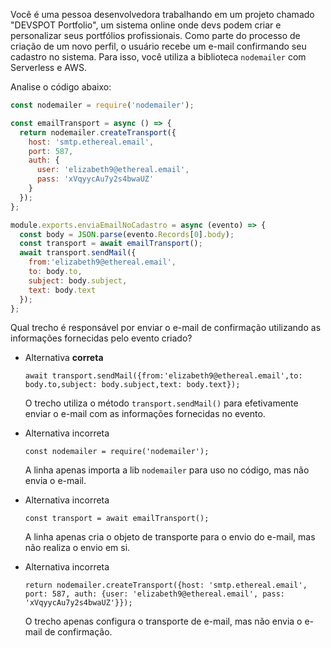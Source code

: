 Você é uma pessoa desenvolvedora trabalhando em um projeto chamado "DEVSPOT Portfolio", um sistema online onde devs podem criar e personalizar seus portfólios profissionais. Como parte do processo de criação de um novo perfil, o usuário recebe um e-mail confirmando seu cadastro no sistema. Para isso, você utiliza a biblioteca `nodemailer` com Serverless e AWS.

Analise o código abaixo:

```js
const nodemailer = require('nodemailer');

const emailTransport = async () => {
  return nodemailer.createTransport({
    host: 'smtp.ethereal.email',
    port: 587,
    auth: {
      user: 'elizabeth9@ethereal.email',
      pass: 'xVqyycAu7y2s4bwaUZ'
    }
  });
};

module.exports.enviaEmailNoCadastro = async (evento) => {
  const body = JSON.parse(evento.Records[0].body);
  const transport = await emailTransport();
  await transport.sendMail({
    from:'elizabeth9@ethereal.email',
    to: body.to,
    subject: body.subject,
    text: body.text
  });
};
```

Qual trecho é responsável por enviar o e-mail de confirmação utilizando as informações fornecidas pelo evento criado?

- Alternativa **correta**
    
    `await transport.sendMail({from:'elizabeth9@ethereal.email',to: body.to,subject: body.subject,text: body.text});`
    
    O trecho utiliza o método `transport.sendMail()` para efetivamente enviar o e-mail com as informações fornecidas no evento.
    
- Alternativa incorreta
    
    `const nodemailer = require('nodemailer');`
    
    A linha apenas importa a lib `nodemailer` para uso no código, mas não envia o e-mail.
    
- Alternativa incorreta
    
    `const transport = await emailTransport();`
    
    A linha apenas cria o objeto de transporte para o envio do e-mail, mas não realiza o envio em si.
    
- Alternativa incorreta
    
    `return nodemailer.createTransport({host: 'smtp.ethereal.email', port: 587, auth: {user: 'elizabeth9@ethereal.email', pass: 'xVqyycAu7y2s4bwaUZ'}});`
    
    O trecho apenas configura o transporte de e-mail, mas não envia o e-mail de confirmação.
